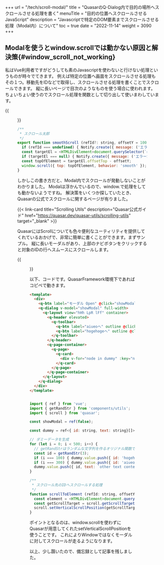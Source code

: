 +++
url = "/tech/scroll-modal/"
title = "QuasarのQ-Dialog内で目的の場所へスクロールさせる処理を書く"
menuTitle = "目的の位置へスクロールさせるJavaScript"
description = "Javascriptで特定のDOM要素までスクロールさせる処理（Modal内）について"
toc = true
date = "2022-11-14"
weight = 3090
+++

## Modalを使うとwindow.scrollでは動かない原因と解決策{#window_scroll_not_working}

私はVue利用者ですがどうしても素のJavascriptを使わないと行けない処理というものが時々でてきます。
例えば特定の位置へ画面をスクロールさせる処理もその１つ。移動先をIDなどで取得し、スクロールさせる処理を書くことでスクロールできます。
縦に長いページで目次のようなものを使う場合に使われます。ちょいちょい使うのでスクロール処理を関数として切り出して使いまわしています。

{{<figure src="img/scrollbtn.png"  alt="スクロールを使う例" caption="スクロールを使う例" >}}

```javascript
/**
 * スクロール太郎
 */
export function smoothScroll (refId?: string, offsetY = 100) {
  if (refId === undefined) { Notify.create({ message: ('エラーが発生しました') }); return; }
  const targetEl = <HTMLDivElement>document.querySelector(`#${refId}`)
  if (targetEl === null) { Notify.create({ message: ('エラーが発生しました') }); return; }
  const topOfElement = targetEl.offsetTop - offsetY;
  window.scroll({ top: topOfElement, behavior: 'smooth' });
}
```

しかしこの書き方だと、Modal内でスクロールが発動しないことがわかりました。
Modalは浮かんでいるので、window.で処理をしても動かないようですね。
解決策をいくつか探していたとき、Quasarの公式でスクロールに関するページが有りました。

{{< link-card title="Scrolling Utils"  description="Quasar公式ガイド"  href="https://quasar.dev/quasar-utils/scrolling-utils" target="_blank" >}}

QuasarにはScrollについても色々便利なユーティリティを提供してくれているおかげで、非常に簡単に書くことができます。まずサンプル。
縦に長いモーダルがあり、上部のナビボタンをクリックすると対象のIDの行へスムースにスクロールします。

{{<figure src="img/modals.png"  alt="モーダル内のウインドウに対してスクロールをさせたい" caption="モーダル内のウインドウに対してスクロールをさせたい" >}}

以下、コードです。QuasarFramework環境下であればコピペで動きます。

```html
<template>
  <div>
    <q-btn label="モーダル Open" @click="showModal = true" />
    <q-dialog v-model="showModal" full-width>
      <q-layout view="hHh LpR lFf" container>
        <q-header elevated>
          <q-toolbar>
            <q-btn label="aiueoへ" outline @click="scrollToElement('aiueo')" />
            <q-btn label="hogehogeへ" outline @click="scrollToElement('hogehoge')" />
          </q-toolbar>
        </q-header>
        <q-page-container>
          <q-page>
            <q-card>
              <div v-for="node in dummy" :key="node.id" :id="node.id">{{ node.text }}</div>
            </q-card>
          </q-page>
        </q-page-container>
      </q-layout>
    </q-dialog>
  </div>
</template>
```

```javascript

import { ref } from 'vue';
import { getRandStr } from 'components/utils';
import { scroll } from 'quasar';

const showModal = ref(false);

const dummy = ref<{ id: string, text: string}[]>([]);

// ダミーデータを生成
for (let i = 0; i < 500; i++) {
  // getRandStrはランダムな文字列を作るオリジナル関数です
  const id = getRandStr(3);
  if (i === 100) { dummy.value.push({ id: 'hogehoge', text: '目的のDivノード hogehoge 100 ■■■■■■■■■■■■■■■■■■■■' }); }
  if (i === 300) { dummy.value.push({ id: 'aiueo', text: '目的のDivノード aiueo 300 ■■■■■■■■■■■■■■■■■■■■' }); }
  dummy.value.push({ id, text: `other text contents ---- ${id}` });
}

/**
 * スクロール先のIDへスクロールする処理
 */
function scrollToElement (refId: string, offsetY = 0) {
  const element = <HTMLDivElement>document.querySelector(`#${refId}`);
  const getScrollTarget = scroll.getScrollTarget(element);
  scroll.setVerticalScrollPosition(getScrollTarget, element.offsetTop - offsetY, 300);
}

```

ポイントとなるのは、window.scrollを使わずにQuasarが用意してくれたsetVerticalScrollPositionを使うことです。
これによりWindowではなくモーダルに対してスクロールが走るようになります。

以上、少し躓いたので、備忘録として記事を残しました。
